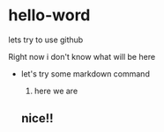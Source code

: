 # hello-word
lets try to use github

Right now i don't know what will be here

* let's try some markdown command
  1. here we are
  
  ## nice!!
